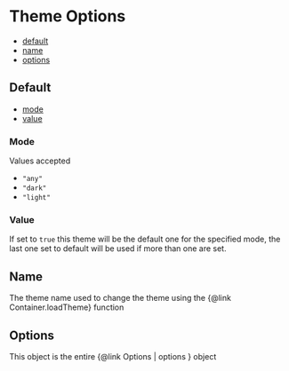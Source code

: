 # Theme Options

- [default](#default)
- [name](#name)
- [options](#options)

## Default

- [mode](#mode)
- [value](#value)

### Mode

Values accepted

- `"any"`
- `"dark"`
- `"light"`

### Value

If set to `true` this theme will be the default one for the specified mode, the last one set to default will be used if more than one are set.

## Name

The theme name used to change the theme using the {@link Container.loadTheme} function

## Options

This object is the entire {@link Options | options } object
